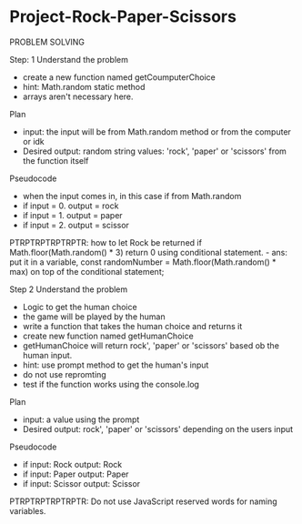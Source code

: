 # Project-Rock-Paper-Scissors

PROBLEM SOLVING



Step: 1
Understand the problem
- create a new function named getCoumputerChoice
- hint: Math.random static method 
- arrays aren't necessary here.

Plan
- input: the input will be from Math.random method or from the computer or idk
- Desired output: random string values: 'rock', 'paper' or 'scissors' from the function itself

Pseudocode 
- when the input comes in, in this case if from Math.random
- if input = 0. output = rock
- if input = 1. output = paper
- if input = 2. output = scissor

PTRPTRPTRPTRPTR: how to let Rock be returned if Math.floor(Math.random() * 3) return 0 using conditional statement. - ans: put it in a variable, const randomNumber = Math.floor(Math.random() * max) on top of  the conditional statement;









Step 2
Understand the problem
- Logic to get the human choice
- the game will be played by the human
- write a function that takes the human choice and returns it
- create new function named getHumanChoice
- getHumanChoice will return  rock', 'paper' or 'scissors' based ob the human input.
- hint: use prompt method to get the human's input
- do not use repromting
- test if the function works using the console.log

Plan
- input: a value using the prompt
- Desired output: rock', 'paper' or 'scissors' depending on the users input

Pseudocode 
- if input: Rock output: Rock
- if input: Paper output: Paper
- if input: Scissor output: Scissor

PTRPTRPTRPTRPTR: Do not use JavaScript reserved words for naming variables.